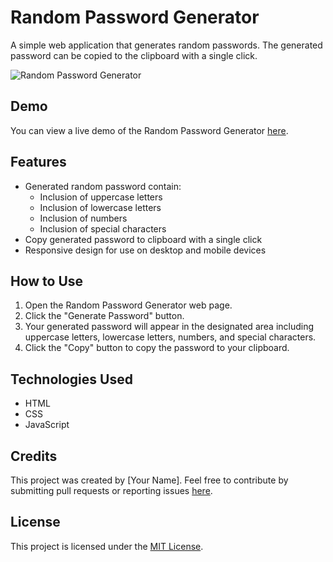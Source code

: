 # Random Password Generator

A simple web application that generates random passwords. The generated password can be copied to the clipboard with a single click.

![Random Password Generator](/path/to/gif)

## Demo

You can view a live demo of the Random Password Generator [here](https://your-demo-url.com).

## Features

- Generated random password contain:
  - Inclusion of uppercase letters
  - Inclusion of lowercase letters
  - Inclusion of numbers
  - Inclusion of special characters
- Copy generated password to clipboard with a single click
- Responsive design for use on desktop and mobile devices

## How to Use

1. Open the Random Password Generator web page.
2. Click the "Generate Password" button.
3. Your generated password will appear in the designated area including uppercase letters, lowercase letters, numbers, and special characters.
4. Click the "Copy" button to copy the password to your clipboard.

## Technologies Used

- HTML
- CSS
- JavaScript

## Credits

This project was created by [Your Name]. Feel free to contribute by submitting pull requests or reporting issues [here](https://link-to-issues-page).

## License

This project is licensed under the [MIT License](/path/to/LICENSE).
